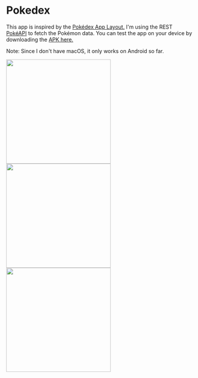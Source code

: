 # Pokedex
This app is inspired by the <a href="https://www.figma.com/file/THLxZSlOoUYMZrjFg0Kl1M/Pok%C3%A9dex?node-id=268%3A320">Pokédex App Layout.</a>
I'm using the REST <a href="https://pokeapi.co/">PokéAPI</a> to fetch the Pokémon data.
You can test the app on your device by downloading the <a href="https://drive.google.com/file/d/1Z4SVJTIPnc0ufdTZ-qiq_h0n0exC40jC/view?usp=sharing">APK here.</a>

Note: Since I don't have macOS, it only works on Android so far.

<img src="https://i.imgur.com/U5kpABj.jpg" width="280px"></img>
<img src="https://i.imgur.com/FihJBFm.jpg" width="280px"></img>
<img src="https://i.imgur.com/SIZUsRG.jpg" width="280px"></img>
